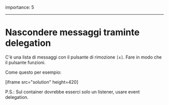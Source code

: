 importance: 5

---

# Nascondere messaggi traminte delegation

C'è una lista di messaggi con il pulsante di rimozione `[x]`. Fare in modo che il pulsante funzioni.

Come questo per esempio:

[iframe src="solution" height=420]

P.S.: Sul container dovrebbe esserci solo un listener, usare event delegation.
